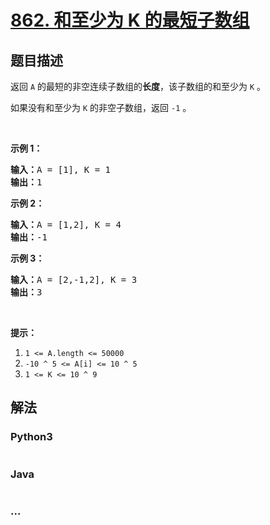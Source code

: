 # [862. 和至少为 K 的最短子数组](https://leetcode-cn.com/problems/shortest-subarray-with-sum-at-least-k)

## 题目描述
<!-- 这里写题目描述 -->
<p>返回 <code>A</code> 的最短的非空连续子数组的<strong>长度</strong>，该子数组的和至少为 <code>K</code> 。</p>

<p>如果没有和至少为&nbsp;<code>K</code>&nbsp;的非空子数组，返回&nbsp;<code>-1</code>&nbsp;。</p>

<p>&nbsp;</p>

<ol>
</ol>

<p><strong>示例 1：</strong></p>

<pre><strong>输入：</strong>A = [1], K = 1
<strong>输出：</strong>1
</pre>

<p><strong>示例 2：</strong></p>

<pre><strong>输入：</strong>A = [1,2], K = 4
<strong>输出：</strong>-1
</pre>

<p><strong>示例 3：</strong></p>

<pre><strong>输入：</strong>A = [2,-1,2], K = 3
<strong>输出：</strong>3
</pre>

<p>&nbsp;</p>

<p><strong>提示：</strong></p>

<ol>
	<li><code>1 &lt;= A.length &lt;= 50000</code></li>
	<li><code>-10 ^ 5&nbsp;&lt;= A[i] &lt;= 10 ^ 5</code></li>
	<li><code>1 &lt;= K &lt;= 10 ^ 9</code></li>
</ol>



## 解法
<!-- 这里可写通用的实现逻辑 -->


### Python3
<!-- 这里可写当前语言的特殊实现逻辑 -->

```python

```

### Java
<!-- 这里可写当前语言的特殊实现逻辑 -->

```java

```

### ...
```

```
